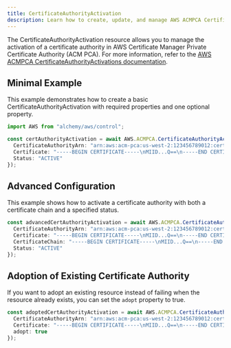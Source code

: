 ```yaml
---
title: CertificateAuthorityActivation
description: Learn how to create, update, and manage AWS ACMPCA CertificateAuthorityActivations using Alchemy Cloud Control.
---
```


The CertificateAuthorityActivation resource allows you to manage the activation of a certificate authority in AWS Certificate Manager Private Certificate Authority (ACM PCA). For more information, refer to the [AWS ACMPCA CertificateAuthorityActivations documentation](https://docs.aws.amazon.com/acmpca/latest/userguide/).

## Minimal Example

This example demonstrates how to create a basic CertificateAuthorityActivation with required properties and one optional property.

```ts
import AWS from "alchemy/aws/control";

const certAuthorityActivation = await AWS.ACMPCA.CertificateAuthorityActivation("MyCertAuthorityActivation", {
  CertificateAuthorityArn: "arn:aws:acm-pca:us-west-2:123456789012:certificate-authority/abcd1234-abcd-1234-abcd-1234567890ab",
  Certificate: "-----BEGIN CERTIFICATE-----\nMIID...Q==\n-----END CERTIFICATE-----",
  Status: "ACTIVE"
});
```

## Advanced Configuration

This example shows how to activate a certificate authority with both a certificate chain and a specified status.

```ts
const advancedCertAuthorityActivation = await AWS.ACMPCA.CertificateAuthorityActivation("AdvancedCertAuthorityActivation", {
  CertificateAuthorityArn: "arn:aws:acm-pca:us-west-2:123456789012:certificate-authority/abcd1234-abcd-1234-abcd-1234567890ab",
  Certificate: "-----BEGIN CERTIFICATE-----\nMIID...Q==\n-----END CERTIFICATE-----",
  CertificateChain: "-----BEGIN CERTIFICATE-----\nMIID...Q==\n-----END CERTIFICATE-----",
  Status: "ACTIVE"
});
```

## Adoption of Existing Certificate Authority

If you want to adopt an existing resource instead of failing when the resource already exists, you can set the `adopt` property to true.

```ts
const adoptedCertAuthorityActivation = await AWS.ACMPCA.CertificateAuthorityActivation("AdoptedCertAuthorityActivation", {
  CertificateAuthorityArn: "arn:aws:acm-pca:us-west-2:123456789012:certificate-authority/abcd1234-abcd-1234-abcd-1234567890ab",
  Certificate: "-----BEGIN CERTIFICATE-----\nMIID...Q==\n-----END CERTIFICATE-----",
  adopt: true
});
```